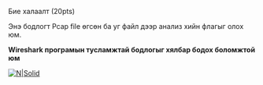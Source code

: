 Бие халаалт (20pts)

Энэ бодлогт Pcap file өгсөн ба уг файл дээр анализ хийн флагыг олох юм.

**Wireshark програмын тусламжтай бодлогыг хялбар бодох боломжтой юм**

[![N|Solid](https://cldup.com/dTxpPi9lDf.thumb.png)](https://nodesource.com/products/nsolid)

